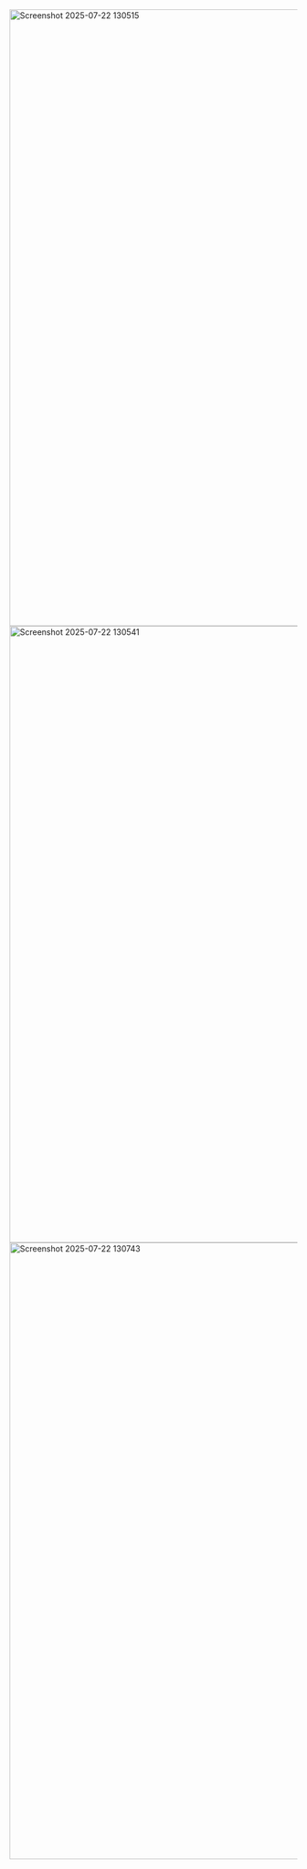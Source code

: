 <img width="1920" height="1080" alt="Screenshot 2025-07-22 130515" src="https://github.com/user-attachments/assets/3f082c4a-d370-4d79-8a3c-1259c9569465" />
<img width="1920" height="1080" alt="Screenshot 2025-07-22 130541" src="https://github.com/user-attachments/assets/388fb42e-941b-4613-bf89-80ac2f7b50f1" />
<img width="1920" height="1080" alt="Screenshot 2025-07-22 130743" src="https://github.com/user-attachments/assets/ca7cc8e0-f6f2-42ce-b144-7cdd02e281dd" />
